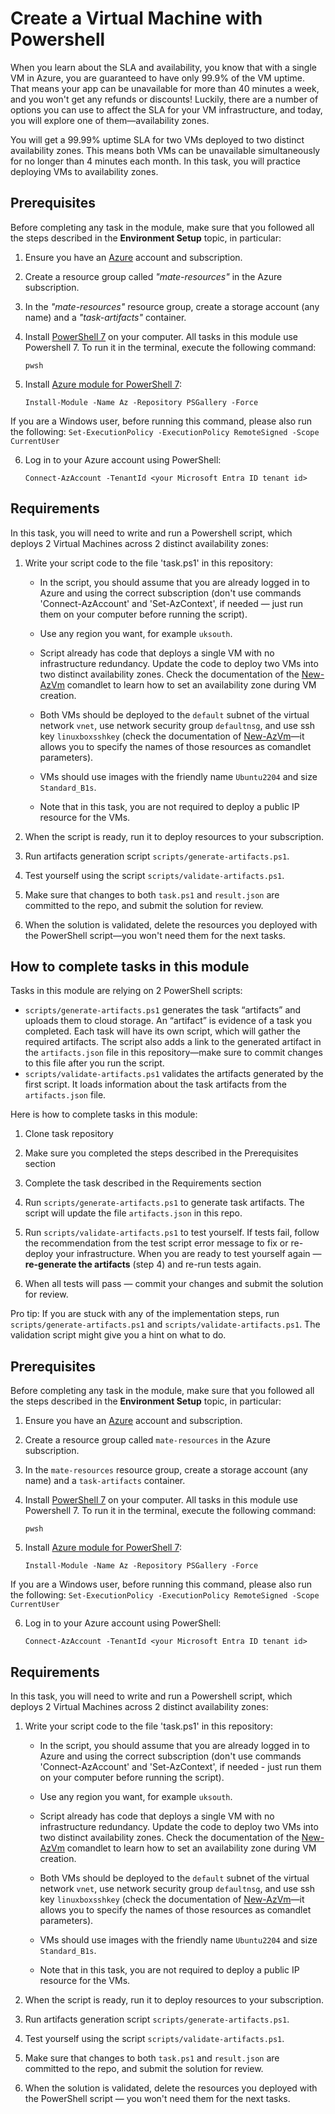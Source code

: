 # Create a Virtual Machine with Powershell

When you learn about the SLA and availability, you know that with a single VM in Azure, you are guaranteed to have only 99.9% of the VM uptime. That means your app can be unavailable for more than 40 minutes a week, and you won't get any refunds or discounts! Luckily, there are a number of options you can use to affect the SLA for your VM infrastructure, and today, you will explore one of them—availability zones. 

You will get a 99.99% uptime SLA for two VMs deployed to two distinct availability zones. This means both VMs can be unavailable simultaneously for no longer than 4 minutes each month. In this task, you will practice deploying VMs to availability zones. 

## Prerequisites

Before completing any task in the module, make sure that you followed all the steps described in the **Environment Setup** topic, in particular: 

1. Ensure you have an [Azure](https://azure.microsoft.com/en-us/free/) account and subscription.

2. Create a resource group called *"mate-resources"* in the Azure subscription.

3. In the *"mate-resources"* resource group, create a storage account (any name) and a *"task-artifacts"* container.

4. Install [PowerShell 7](https://learn.microsoft.com/en-us/powershell/scripting/install/installing-powershell?view=powershell-7.4) on your computer. All tasks in this module use Powershell 7. To run it in the terminal, execute the following command: 
    ```
    pwsh
    ```

5. Install [Azure module for PowerShell 7](https://learn.microsoft.com/en-us/powershell/azure/install-azure-powershell?view=azps-11.3.0): 
    ```
    Install-Module -Name Az -Repository PSGallery -Force
    ```
If you are a Windows user, before running this command, please also run the following: 
    ```
    Set-ExecutionPolicy -ExecutionPolicy RemoteSigned -Scope CurrentUser
    ```

6. Log in to your Azure account using PowerShell:
    ```
    Connect-AzAccount -TenantId <your Microsoft Entra ID tenant id>
    ```

## Requirements

In this task, you will need to write and run a Powershell script, which deploys 2 Virtual Machines across 2 distinct availability zones: 

1. Write your script code to the file 'task.ps1' in this repository:
    
    - In the script, you should assume that you are already logged in to Azure and using the correct subscription (don't use commands 'Connect-AzAccount' and 'Set-AzContext', if needed — just run them on your computer before running the script). 

    - Use any region you want, for example `uksouth`. 

    - Script already has code that deploys a single VM with no infrastructure redundancy. Update the code to deploy two VMs into two distinct availability zones. Check the documentation of the [New-AzVm](https://learn.microsoft.com/en-us/powershell/module/az.compute/new-azvm?view=azps-11.5.0) comandlet to learn how to set an availability zone during VM creation. 
    
    - Both VMs should be deployed to the `default` subnet of the virtual network `vnet`, use network security group `defaultnsg`, and use ssh key `linuxboxsshkey` (check the documentation of [New-AzVm](https://learn.microsoft.com/en-us/powershell/module/az.compute/new-azvm?view=azps-11.5.0)—it allows you to specify the names of those resources as comandlet parameters). 

    - VMs should use images with the friendly name `Ubuntu2204` and size `Standard_B1s`.

    - Note that in this task, you are not required to deploy a public IP resource for the VMs. 

2. When the script is ready, run it to deploy resources to your subscription. 

3. Run artifacts generation script `scripts/generate-artifacts.ps1`.

4. Test yourself using the script `scripts/validate-artifacts.ps1`.

5. Make sure that changes to both `task.ps1` and `result.json` are committed to the repo, and submit the solution for review. 

6. When the solution is validated, delete the resources you deployed with the PowerShell script—you won't need them for the next tasks. 

## How to complete tasks in this module 

Tasks in this module are relying on 2 PowerShell scripts: 

- `scripts/generate-artifacts.ps1` generates the task “artifacts” and uploads them to cloud storage. An “artifact” is evidence of a task you completed. Each task will have its own script, which will gather the required artifacts. The script also adds a link to the generated artifact in the `artifacts.json` file in this repository—make sure to commit changes to this file after you run the script. 
- `scripts/validate-artifacts.ps1` validates the artifacts generated by the first script. It loads information about the task artifacts from the `artifacts.json` file.

Here is how to complete tasks in this module:

1. Clone task repository

2. Make sure you completed the steps described in the Prerequisites section

3. Complete the task described in the Requirements section 

4. Run `scripts/generate-artifacts.ps1` to generate task artifacts. The script will update the file `artifacts.json` in this repo. 

5. Run `scripts/validate-artifacts.ps1` to test yourself. If tests fail, follow the recommendation from the test script error message to fix or re-deploy your infrastructure. When you are ready to test yourself again — **re-generate the artifacts** (step 4) and re-run tests again. 

6. When all tests will pass — commit your changes and submit the solution for review. 

Pro tip: If you are stuck with any of the implementation steps, run `scripts/generate-artifacts.ps1` and `scripts/validate-artifacts.ps1`. The validation script might give you a hint on what to do.  

## Prerequisites

Before completing any task in the module, make sure that you followed all the steps described in the **Environment Setup** topic, in particular: 

1. Ensure you have an [Azure](https://azure.microsoft.com/en-us/free/) account and subscription.

2. Create a resource group called `mate-resources` in the Azure subscription.

3. In the `mate-resources` resource group, create a storage account (any name) and a `task-artifacts` container.

4. Install [PowerShell 7](https://learn.microsoft.com/en-us/powershell/scripting/install/installing-powershell?view=powershell-7.4) on your computer. All tasks in this module use Powershell 7. To run it in the terminal, execute the following command: 
    ```
    pwsh
    ```

5. Install [Azure module for PowerShell 7](https://learn.microsoft.com/en-us/powershell/azure/install-azure-powershell?view=azps-11.3.0): 
    ```
    Install-Module -Name Az -Repository PSGallery -Force
    ```
If you are a Windows user, before running this command, please also run the following: 
    ```
    Set-ExecutionPolicy -ExecutionPolicy RemoteSigned -Scope CurrentUser
    ```

6. Log in to your Azure account using PowerShell:
    ```
    Connect-AzAccount -TenantId <your Microsoft Entra ID tenant id>
    ```

## Requirements

In this task, you will need to write and run a Powershell script, which deploys 2 Virtual Machines across 2 distinct availability zones: 

1. Write your script code to the file 'task.ps1' in this repository:
    
    - In the script, you should assume that you are already logged in to Azure and using the correct subscription (don't use commands 'Connect-AzAccount' and 'Set-AzContext', if needed - just run them on your computer before running the script). 

    - Use any region you want, for example `uksouth`. 

    - Script already has code that deploys a single VM with no infrastructure redundancy. Update the code to deploy two VMs into two distinct availability zones. Check the documentation of the [New-AzVm](https://learn.microsoft.com/en-us/powershell/module/az.compute/new-azvm?view=azps-11.5.0) comandlet to learn how to set an availability zone during VM creation. 
    
    - Both VMs should be deployed to the `default` subnet of the virtual network `vnet`, use network security group `defaultnsg`, and use ssh key `linuxboxsshkey` (check the documentation of [New-AzVm](https://learn.microsoft.com/en-us/powershell/module/az.compute/new-azvm?view=azps-11.5.0)—it allows you to specify the names of those resources as comandlet parameters). 

    - VMs should use images with the friendly name `Ubuntu2204` and size `Standard_B1s`.

    - Note that in this task, you are not required to deploy a public IP resource for the VMs. 

2. When the script is ready, run it to deploy resources to your subscription. 

3. Run artifacts generation script `scripts/generate-artifacts.ps1`.

4. Test yourself using the script `scripts/validate-artifacts.ps1`.

5. Make sure that changes to both `task.ps1` and `result.json` are committed to the repo, and submit the solution for review. 

6. When the solution is validated, delete the resources you deployed with the PowerShell script — you won't need them for the next tasks. 
